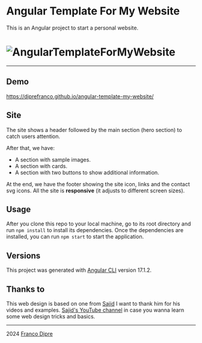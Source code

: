 Angular Template For My Website
============
This is an Angular project to start a personal website.
# ![AngularTemplateForMyWebsite](https://diprefranco.github.io/angular-template-my-website/images/website.png)

---
## Demo
https://diprefranco.github.io/angular-template-my-website/

## Site
The site shows a header followed by the main section (hero section) to catch users attention.

After that, we have:
- A section with sample images.
- A section with cards.
- A section with two buttons to show additional information.

At the end, we have the footer showing the site icon, links and the contact svg icons.
All the site is **responsive** (it adjusts to different screen sizes).

## Usage
After you clone this repo to your local machine, go to its root directory and run `npm install` to install its dependencies.
Once the dependencies are installed, you can run  `npm start` to start the application.

## Versions
This project was generated with [Angular CLI](https://github.com/angular/angular-cli) version 17.1.2.

## Thanks to
This web design is based on one from [Sajid](https://www.iamsajid.com/)
I want to thank him for his videos and examples.
[Sajid's YouTube channel](https://www.youtube.com/@whosajid) in case you wanna learn some web design tricks and basics.

---
2024 [Franco Dipre](https://github.com/diprefranco/)
